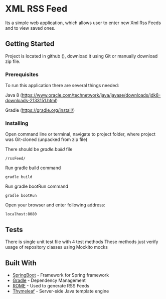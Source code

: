 # XML RSS Feed

Its a simple web application, which allows user to enter new Xml Rss Feeds and to view saved ones.

## Getting Started

Project is located in github (), download it using Git or manually download zip file.

### Prerequisites

To run this application there are several things needed:

Java 8 (https://www.oracle.com/technetwork/java/javase/downloads/jdk8-downloads-2133151.html)
 
Gradle (https://gradle.org/install/)


### Installing

Open command line or terminal, 
navigate to project folder, where project was Git-cloned (unpacked from zip file)

There should be _gradle.build_ file
```
/rssFeed/
```

Run gradle build command

```
gradle build
```

Run gradle bootRun command

```
gradle bootRun
```

Open your browser and enter following address:

```
localhost:8080
```

## Tests

There is single unit test file with 4 test methods
These methods just verify usage of repository classes using Mockito mocks

## Built With

* [SpringBoot](https://spring.io/projects/spring-boot) - Framework for Spring framework
* [Gradle](https://gradle.org/) - Dependency Management
* [ROME](https://rometools.github.io/rome/) - Used to generate RSS Feeds
* [Thymeleaf](https://www.thymeleaf.org/) - Server-side Java template engine

